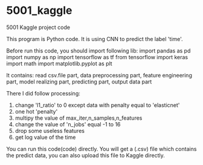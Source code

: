 # 5001_kaggle
5001 Kaggle project code

This program is Python code. It is using CNN to predict the label 'time'.

Before run this code, you should import following lib:
import pandas as pd
import numpy as np
import tensorflow as tf
from tensorflow import keras
import math
import matplotlib.pyplot as plt

It contains:
read csv.file part, 
data preprocessing part,
feature engineering part, 
model realizing part, 
predicting part,
output data part

There I did follow processing:
1. change 'l1_ratio' to 0 except data with penalty equal to 'elasticnet'
2. one hot 'penalty'
3. multipy the value of max_iter,n_samples,n_features
4. change the value of 'n_jobs' equal -1 to 16
5. drop some useless features
6. get log value of the time

You can run this code(code) directly.
You will get a (.csv) file which contains the predict data, you can also upload this file to Kaggle directly.

